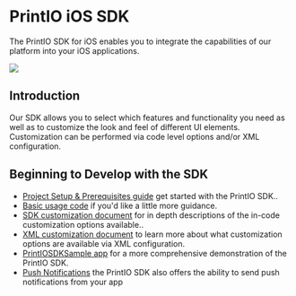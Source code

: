 PrintIO iOS SDK
===============

The PrintIO SDK for iOS enables you to integrate the capabilities of our platform into your iOS applications.

![](https://dl.dropboxusercontent.com/u/19321066/printIO/printio_sdk_screens.png)

## Introduction

Our SDK allows you to select which features and functionality you need as well as to customize the look and feel of different UI elements. Customization can be performed via code level options and/or XML configuration.

## Beginning to Develop with the SDK

- [Project Setup & Prerequisites guide](https://github.com/printdotio/printio-ios-sdk/blob/master/docs/project_setup.md) get started with the PrintIO SDK..
- [Basic usage code](https://github.com/printdotio/printio-ios-sdk/blob/master/docs/quick_start_sample_code.md) if you'd like a little more guidance.
- [SDK customization document](https://github.com/printdotio/printio-ios-sdk/blob/master/docs/code_customization.md) for in depth descriptions of the in-code customization options available..
- [XML customization document](https://github.com/printdotio/printio-ios-sdk/blob/master/docs/xml_customization.md) to learn more about what customization options are available via XML configuration.
- [PrintIOSDKSample app](https://github.com/printdotio/printio-ios-example) for a more comprehensive demonstration of the PrintIO SDK.
- [Push Notifications](https://github.com/printdotio/printio-ios-sdk/blob/master/docs/PUSH_NOTIFICATIONS.md) the PrintIO SDK also offers the ability to send push notifications from your app
